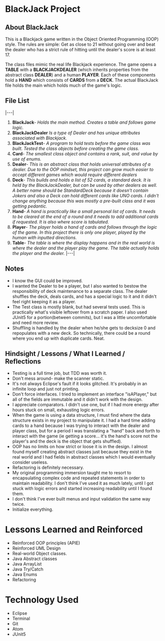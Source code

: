 # BlackJack Project

## About BlackJack
This is a Blackjack game written in the Object Oriented Programming (OOP) style.
The rules are simple: Get as close to 21 without going over and beat the dealer
who has a strict rule of hitting until the dealer's score is at least 17.

The class files mimic the real life Blackjack experience. The game opens a **TABLE** with a
**BLACKJACKDEALER** (which inherits properties from the abstract class **DEALER**) and a human **PLAYER**. Each of these components hold a **HAND** which consists of **CARDS** from a **DECK**. The actual BlackJack file holds the main which holds much of the game's logic.  

## File List
|---|
1. **BlackJack**- *Holds the main method. Creates a table and follows game logic.*
2. **BlackJackDealer** *Is a type of Dealer and has unique attributes associated with Blackjack.*
3. **BlackJackTest**- *A program to hold tests before the game class was built. Tested the class objects before creating the game class.*
4. **Card**- *The smallest class object and contains a rank, suit, and value by use of enums.*
5. **Dealer**- *This is an abstract class that holds universal attributes of a dealer. Due to
the OOP mindset, this project can grow much easier to accept different games which would
require different dealers*
6. **Deck**- *This builds and holds a list of 52 cards, a standard deck. It is held by the
BlackJackDealer, but can be used by other dealers as well. A better name should be StandardDeck
because it doesn't contain Jokers and also a Deck can hold different cards like UNO cards. I
didn't change anything because this was mostly a pre-built class and it was getting pedantic.*
7. **Hand**- *A hand is practically like a small personal list of cards. It needs to be cleared
 at the end of a round and it needs to add additional cards if requested. It is also where
score is tabulated.*
8. **Player**- *The player holds a hand of cards and follows through the logic of the game. In
this project there is only one player, played by the human with inputted directions.*
9. **Table**- *The table is where the display happens and in the real world is where the dealer
and the player play the game. The table actually holds the player and the dealer.*
|---|


## Notes
- I know the GUI could be improved.
- I wanted the Dealer to be a player, but I also wanted to bestow the responsibility of
deck maintenance to a separate class. The dealer shuffles the deck, deals cards, and has a
special logic to it and it didn't feel right keeping it as a player.
- The Test class is mostly blank, but had several tests used. This is practically what's
visible leftover from a scratch paper. I also used JUnit5 for a portion(between commits), but I
was a little uncomfortable and need more review.
- Shuffling is handled by the dealer when he/she gets to decksize 0 and repopulates with a new
deck. So technically, there could be a round where you end up with duplicate cards. Neat.

## Hindsight / Lessons / What I Learned / Reflections
- Testing is a full time job, but TDD was worth it.
- Don't mess around- make the scanner static.
- It's not always Eclipse's fault if it looks glitched. It's probably in an infinite loop and
just not printing.
- Don't force interfaces. I tried to implement an interface "isAPlayer," but all of the fields
are immutable and it didn't work with the design.
- I appreciate comparators. I didn't use one, but if I had more energy after hours stuck on
small, exhausting logic errors.
- When the game is using a data structure, I must find where the data structure exists in my
project to manipulate it. I had a hard time adding cards to a hand because I was trying to
interact with the dealer and player class, but for a period I was translating a "hand" back
and forth to interact with the game (ie getting a score... it's the hand's score not the
player's and the deck is the object that gets shuffled).
- OOP has no limits on how strict or loose it is in the design. I almost found myself creating
abstract classes just because they exist in the real world and I had fields in abstract classes
which I would eventually consider useless.
- Refactoring is definitely necessary.
- My original programming immersion taught me to resort to encapsulating complex code and
repeated statements in order to maintain readability. I don't think I've used it as much lately,
until I got stuck with logic errors and started increasing readability until I found them.
- I don't think I've ever built menus and input validation the same way twice.
- Initialize everything.




# Lessons Learned and Reinforced
+ Reinforced OOP principles (APIE)
+ Reinforced UML Design
+ Real-world Object classes.
+ Java Abstract classes
+ Java ArrayList
+ Java Try/Catch
+ Java Enums
+ Refactoring


# Technology Used
* Eclipse
* Terminal
* Git
* Atom
* JUnit5
